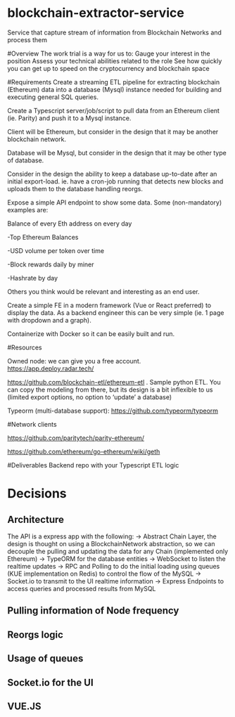 # blockchain-extractor-service
Service that capture stream of information from Blockchain Networks and process them


#Overview
The work trial is a way for us to:
Gauge your interest in the position
Assess your technical abilities related to the role
See how quickly you can get up to speed on the cryptocurrency and blockchain space

#Requirements
Create a streaming ETL pipeline for extracting blockchain (Ethereum) data into a database (Mysql) instance needed for building and executing general SQL queries.

Create a Typescript server/job/script to pull data from an Ethereum client (ie. Parity) and push it to a Mysql instance.

Client will be Ethereum, but consider in the design that it may be another blockchain network.

Database will be Mysql, but consider in the design that it may be other type of database.

Consider in the design the ability to keep a database up-to-date after an initial export-load. ie. have a cron-job running that detects new blocks and uploads them to the database handling reorgs.

Expose a simple API endpoint to show some data. Some (non-mandatory) examples are:

Balance of every Eth address on every day

-Top Ethereum Balances

-USD volume per token over time

-Block rewards daily by miner

-Hashrate by day

Others you think would be relevant and interesting as an end user.

Create a simple FE in a modern framework (Vue or React preferred) to display the data. As a backend engineer this can be very simple (ie. 1 page with dropdown and a graph).

Containerize with Docker so it can be easily built and run.

#Resources

Owned node: we can give you a free account. https://app.deploy.radar.tech/

https://github.com/blockchain-etl/ethereum-etl . Sample python ETL. You can copy the modeling from there, but its design is a bit inflexible to us (limited export options, no option to ‘update’ a database)

Typeorm (multi-database support): https://github.com/typeorm/typeorm

#Network clients

https://github.com/paritytech/parity-ethereum/

https://github.com/ethereum/go-ethereum/wiki/geth

#Deliverables
Backend repo with your Typescript ETL logic

# Decisions
## Architecture

The API is a express app with the following:
-> Abstract Chain Layer, the design is thought on using a BlockchainNetwork abstraction, so we can decouple the pulling and updating the data for any Chain (implemented only Ethereum)
-> TypeORM for the database entities
-> WebSocket to listen the realtime updates
-> RPC and Polling to do the initial loading using queues (KUE implementation on Redis) to control the flow of the MySQL
-> Socket.io to transmit to the UI realtime information
-> Express Endpoints to access queries and processed results from MySQL

## Pulling information of Node frequency

## Reorgs logic

## Usage of queues

## Socket.io for the UI

## VUE.JS

